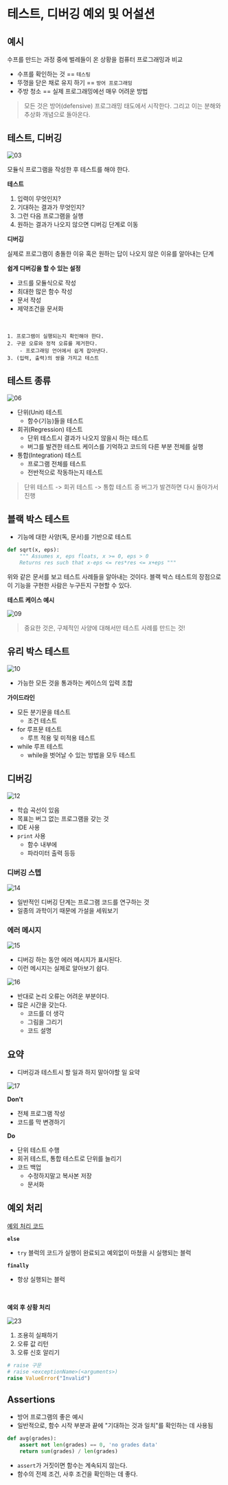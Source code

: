 # 테스트, 디버깅 예외 및 어설션

## 예시

수프를 만드는 과정 중에 벌레들이 온 상황을 컴퓨터 프로그래밍과 비교

- 수프를 확인하는 것 == `테스팅`
- 뚜껑을 닫은 채로 유지 하기 == `방어 프로그래밍`
- 주방 청소 == 실제 프로그래밍에선 매우 어려운 방법

> 모든 것은 방어(defensive) 프로그래밍 태도에서 시작한다. 그리고 이는 분해와 추상화 개념으로 돌아온다. 

## 테스트, 디버깅

![03](./images/03.png)

모듈식 프로그램을 작성한 후 테스트를 해야 한다.

**테스트**

1. 입력이 무엇인지?
2. 기대하는 결과가 무엇인지?
3. 그런 다음 프로그램을 실행
4. 원하는 결과가 나오지 않으면 디버깅 단계로 이동


**디버깅**

실제로 프로그램이 충돌한 이유 혹은 원하는 답이 나오지 않은 이유를 알아내는 단계

**쉽게 디버깅을 할 수 있는 설정**
- 코드를 모듈식으로 작성
- 최대한 많은 함수 작성
- 문서 작성
- 제약조건을 문서화

<br>

```
1. 프로그램이 실행되는지 확인해야 한다. 
2. 구문 오류와 정적 오류를 제거한다.
    - 프로그래밍 언어에서 쉽게 잡아낸다.
3. (입력, 출력)의 쌍을 가지고 테스트
```

## 테스트 종류

![06](./images/06.png)

- 단위(Unit) 테스트
    - 함수(기능)들을 테스트
- 회귀(Regression) 테스트
    - 단위 테스트시 결과가 나오지 않을시 하는 테스트
    - 버그를 발견한 테스트 케이스를 기억하고 코드의 다른 부분 전체를 실행
- 통합(Integration) 테스트
    - 프로그램 전체를 테스트
    - 전반적으로 작동하는지 테스트

> 단위 테스트 -> 회귀 테스트 -> 통합 테스트 중 버그가 발견하면 다시 돌아가서 진행

## 블랙 박스 테스트

- 기능에 대한 사양(독, 문서)를 기반으로 테스트

```python
def sqrt(x, eps):
    """ Assumes x, eps floats, x >= 0, eps > 0
    Returns res such that x-eps <= res*res <= x+eps """
```

위와 같은 문서를 보고 테스트 사례들을 알아내는 것이다. 블랙 박스 테스트의 장점으로 이 기능을 구현한 사람은 누구든지 구현할 수 있다. 


**테스트 케이스 예시**

![09](./images/09.png)

> 중요한 것은, 구체적인 사양에 대해서만 테스트 사례를 만드는 것!


## 유리 박스 테스트

![10](./images/10.png)

- 가능한 모든 것을 통과하는 케이스의 입력 조합

**가이드라인**

- 모든 분기문을 테스트
    - 조건 테스트
- for 루프문 테스트
    - 루프 적용 및 미적용 테스트
- while 루프 테스트
    - while을 벗어날 수 있는 방법을 모두 테스트

## 디버깅

![12](./images/12.png)

- 학습 곡선이 있음
- 목표는 버그 없는 프로그램을 갖는 것
- IDE 사용
- `print` 사용
    - 함수 내부에
    - 파라미터 출력 등등

### 디버깅 스텝

![14](./images/14.png)

- 일반적인 디버깅 단계는 프로그램 코드를 연구하는 것
- 일종의 과학이기 때문에 가설을 세워보기

### 에러 메시지

![15](./images/15.png)

- 디버깅 하는 동안 에러 메시지가 표시된다.
- 이런 메시지는 실제로 알아보기 쉽다.

![16](./images/16.png)

- 반대로 논리 오류는 어려운 부분이다.
- 많은 시간을 갖는다.
    - 코드를 더 생각
    - 그림을 그리기
    - 코드 설명

## 요약

- 디버깅과 테스트시 할 일과 하지 말아야할 일 요약

![17](./images/17.png)

**Don't**

- 전체 프로그램 작성
- 코드를 막 변경하기


**Do**

- 단위 테스트 수행
- 회귀 테스트, 통합 테스트로 단위를 늘리기
- 코드 백업
    - 수정하지말고 복사본 저장
    - 문서화


## 예외 처리

[예외 처리 코드](./code/error-handle.ipynb)


**`else`**

- `try` 블럭의 코드가 실행이 완료되고 예외없이 마쳤을 시 실행되는 블럭


**`finally`**

- 항상 실행되는 블럭

<br>


**예외 후 상황 처리**

![23](./images/23.png)

1. 조용히 실패하기
2. 오류 값 리턴
3. 오류 신호 알리기

```python
# raise 구문
# raise <exceptionName>(<arguments>)
raise ValueError("Invalid")
```

## Assertions

- 방어 프로그램의 좋은 예시
- 일반적으로, 함수 시작 부분과 끝에 "기대하는 것과 일치"를 확인하는 데 사용됨

```python
def avg(grades):
    assert not len(grades) == 0, 'no grades data'
    return sum(grades) / len(grades)
```

- `assert`가 거짓이면 함수는 계속되지 않는다.
- 함수의 전제 조건, 사후 조건을 확인하는 데 좋다.
